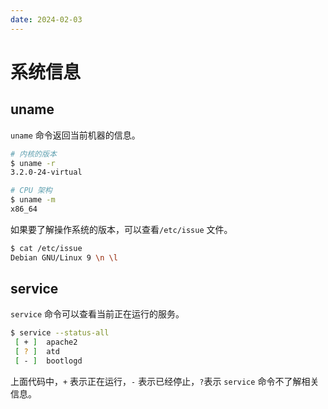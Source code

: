 ```yaml
---
date: 2024-02-03
---
```


# 系统信息

## uname

`uname` 命令返回当前机器的信息。

```bash
# 内核的版本
$ uname -r
3.2.0-24-virtual

# CPU 架构
$ uname -m
x86_64
```

如果要了解操作系统的版本，可以查看`/etc/issue` 文件。

```bash
$ cat /etc/issue
Debian GNU/Linux 9 \n \l
```

## service

`service` 命令可以查看当前正在运行的服务。

```bash
$ service --status-all
 [ + ]  apache2
 [ ? ]  atd
 [ - ]  bootlogd
```

上面代码中，`+` 表示正在运行，`-` 表示已经停止，`?`表示 `service` 命令不了解相关信息。

